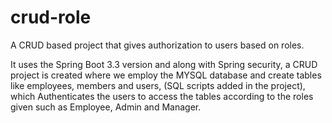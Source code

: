 # crud-role
 A CRUD based project that gives authorization to users based on roles.

 It uses the Spring Boot 3.3 version and along with Spring security, a CRUD project is created where we employ the MYSQL database and create tables like employees, members and users, (SQL scripts added in the project), which Authenticates the users to access the tables according to the roles given such as Employee, Admin and Manager.
